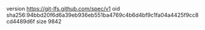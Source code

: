 version https://git-lfs.github.com/spec/v1
oid sha256:94bbd20f6d6a39eb936eb551ba4769c4b6d4bf9c1fa04a4425f9cc8cd4489d6f
size 9842
